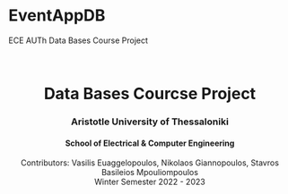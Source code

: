 # EventAppDB
ECE AUTh Data Bases Course Project

<div id="top"></div>

<br />
<div align="center">
  <h1 align="center">Data Bases Courcse Project</h1>
  <h3 align="center">Aristotle University of Thessaloniki</h3>
  <h4 align="center">School of Electrical & Computer Engineering</h4>
  <p align="center">
    Contributors:  Vasilis Euaggelopoulos, Nikolaos Giannopoulos, Stavros Basileios Mpouliompoulos
    <br />
    Winter Semester 2022 - 2023
    <br />
    <br />
  </p>
</div>
<br />
